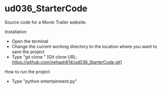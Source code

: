 # ud036_StarterCode
Source code for a Movie Trailer website.

Installation
- Open the terminal
- Change the current working directory to the location where you want to save the project
- Type "git clone <git clone url>"
  [Git clone URL: https://github.com/nehash614/ud036_StarterCode.git]

How to run the project
- Type "python entertainment.py"
